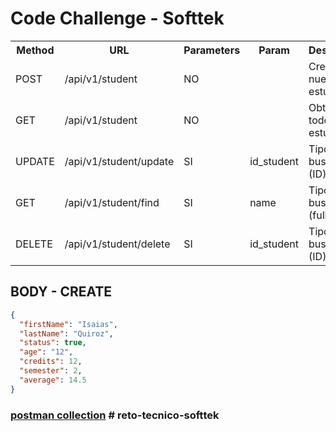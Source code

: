 # Code Challenge - Softtek

<table>
  <tr>
    <th>Method</th>
    <th>URL</th>
    <th>Parameters</th>
    <th>Param</th>
    <th>Description</th>
  </tr>
  <tr>
    <td>POST</td>
    <td>/api/v1/student</td>
    <td>NO</td>
    <td></td>
    <td>Crear nuevo estudiante</td>
  </tr>
  <tr>
    <td>GET</td>
    <td>/api/v1/student</td>
    <td>NO</td>
    <td></td>
    <td>Obtener todos los estudiantes</td>
  </tr>
  <tr>
    <td>UPDATE</td>
    <td>/api/v1/student/update</td>
    <td>SI</td>  
    <td>id_student</td>
    <td>Tipo de la busqueda (ID).</td>
  </tr>
  <tr>
    <td>GET</td>
    <td>/api/v1/student/find</td>
    <td>SI</td>  
    <td>name</td>
    <td>Tipo de la busqueda (fullName).</td>
  </tr>
  <tr>
    <td>DELETE</td>
    <td>/api/v1/student/delete</td>
    <td>SI</td>  
    <td>id_student</td>
    <td>Tipo de la busqueda (ID).</td>
  </tr>
</table>

## BODY - CREATE

```json
{
  "firstName": "Isaias",
  "lastName": "Quiroz",
  "status": true,
  "age": "12",
  "credits": 12,
  "semester": 2,
  "average": 14.5
}
```

### [postman collection](tools/Code-Challenge.postman_collection.json) # reto-tecnico-softtek

